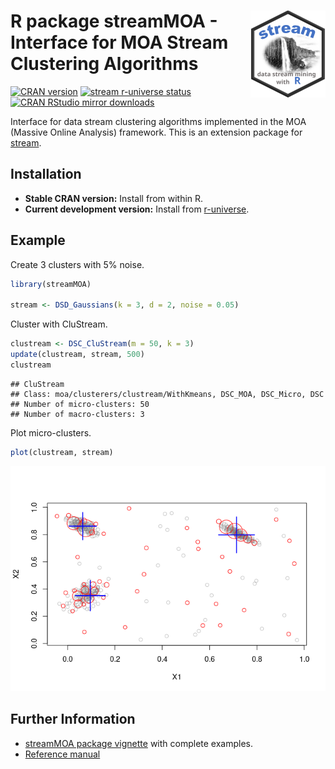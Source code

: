 
# <img src='man/figures/logo.svg' align="right" height="139" /> R package streamMOA - Interface for MOA Stream Clustering Algorithms

[![CRAN
version](http://www.r-pkg.org/badges/version/streamMOA)](https://CRAN.R-project.org/package=streamMOA)
[![stream r-universe
status](https://mhahsler.r-universe.dev/badges/streamMOA)](https://mhahsler.r-universe.dev/ui#package:streamMOA)
[![CRAN RStudio mirror
downloads](http://cranlogs.r-pkg.org/badges/streamMOA)](https://CRAN.R-project.org/package=streamMOA)

Interface for data stream clustering algorithms implemented in the MOA
(Massive Online Analysis) framework. This is an extension package for
[stream](https://github.com/mhahsler/stream).

## Installation

-   **Stable CRAN version:** Install from within R.
-   **Current development version:** Install from
    [r-universe](https://mhahsler.r-universe.dev/ui#package:streamMOA).

## Example

Create 3 clusters with 5% noise.

``` r
library(streamMOA)

stream <- DSD_Gaussians(k = 3, d = 2, noise = 0.05)
```

Cluster with CluStream.

``` r
clustream <- DSC_CluStream(m = 50, k = 3)
update(clustream, stream, 500)
clustream
```

    ## CluStream
    ## Class: moa/clusterers/clustream/WithKmeans, DSC_MOA, DSC_Micro, DSC 
    ## Number of micro-clusters: 50 
    ## Number of macro-clusters: 3

Plot micro-clusters.

``` r
plot(clustream, stream)
```

![](inst/README_files/plot-1.png)<!-- -->

## Further Information

-   [streamMOA package
    vignette](https://CRAN.R-project.org/package=streamMOA/vignettes/streamMOA.pdf)
    with complete examples.
-   [Reference
    manual](https://CRAN.R-project.org/package=streamMOA/streamMOA.pdf)
